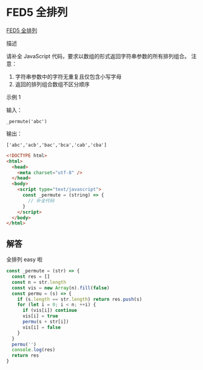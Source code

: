 # FED5 全排列

[FED5 全排列](https://www.nowcoder.com/practice/b3ac35e1569e4601b6d3957dd337e70b?tpId=274&tags=&title=&difficulty=0&judgeStatus=0&rp=1&sourceUrl=%2Fexam%2Foj%3Fpage%3D1%26pageSize%3D50%26search%3D%26tab%3DJS%25E7%25AF%2587%26topicId%3D274)

描述

请补全 JavaScript 代码，要求以数组的形式返回字符串参数的所有排列组合。
注意：

1. 字符串参数中的字符无重复且仅包含小写字母
2. 返回的排列组合数组不区分顺序

示例 1

输入：

```
_permute('abc')
```

输出：

```
['abc','acb','bac','bca','cab','cba']
```

```html
<!DOCTYPE html>
<html>
  <head>
    <meta charset="utf-8" />
  </head>
  <body>
    <script type="text/javascript">
      const _permute = (string) => {
        // 补全代码
      }
    </script>
  </body>
</html>
```

## 解答

全排列 easy 啦

```javascript
const _permute = (str) => {
  const res = []
  const n = str.length
  const vis = new Array(n).fill(false)
  const permu = (s) => {
    if (s.length == str.length) return res.push(s)
    for (let i = 0; i < n; ++i) {
      if (vis[i]) continue
      vis[i] = true
      permu(s + str[i])
      vis[i] = false
    }
  }
  permu('')
  console.log(res)
  return res
}
```
